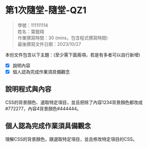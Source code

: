 # 第1次隨堂-隨堂-QZ1
>
>學號：111111114
><br />
>姓名：葉鎧翔
><br />
>作業撰寫時間：30 (mins，包含程式撰寫時間)
><br />
>最後撰寫文件日期：2023/10/27
>

本份文件包含以下主題：(至少需下面兩項，若是有多者可以自行新增)
- [x] 說明內容
- [x] 個人認為完成作業須具備觀念

## 說明程式與內容

CSS的背景顏色、選取特定項目，並且把除了內容1234背景顏色都改成#772277，內容4背景顏色#444444。

## 個人認為完成作業須具備觀念

理解CSS的背景顏色，跟選取特定項目，並且修改特定項目的CSS。